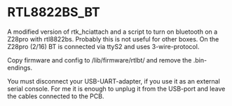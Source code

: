 # RTL8822BS_BT

A modified version of rtk_hciattach and a script to turn on bluetooth on a Z28pro with rtl8822bs. Probably this is not useful for other boxes.
On the Z28pro (2/16) BT is connected via ttyS2 and uses 3-wire-protocol.

Copy firmware and config to /lib/firmware/rtlbt/ and remove the .bin-endings.

You must disconnect your USB-UART-adapter, if you use it as an external serial console. For me it is enough to unplug it from the USB-port and leave the cables connected to the PCB.
